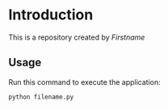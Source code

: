 # Introduction

This is a repository created by *Firstname*

## Usage

Run this command to execute the application:

`python filename.py`
